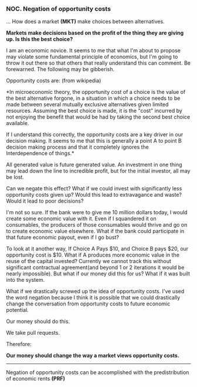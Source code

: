 
### NOC. Negation of opportunity costs

... How does a market **(MKT)** make choices between alternatives.

**Markets make decisions based on the profit of the thing they are giving up. Is this the best choice?**

I am an economic novice.  It seems to me that what I'm about to propose may violate some fundamental principle of economics, but I'm going to throw it out there so that others that really understand this can comment.  Be forewarned. The following may be gibberish.

Opportunity costs are: (from wikipedia)

*In microeconomic theory, the opportunity cost of a choice is the value of the best alternative forgone, in a situation in which a choice needs to be made between several mutually exclusive alternatives given limited resources. Assuming the best choice is made, it is the "cost" incurred by not enjoying the benefit that would be had by taking the second best choice available.

If I understand this correctly, the opportunity costs are a key driver in our decision making. It seems to me that this is generally a point A to point B decision making process and that it completely ignores the Interdependence of things.*

All generated value is future generated value.  An investment in one thing may lead down the line to incredible profit, but for the initial investor, all may be lost.

Can we negate this effect?  What if we could invest with significantly less opportunity costs given up?  Would this lead to extravagance and waste?  Would it lead to poor decisions?

I'm not so sure.  If the bank were to give me 10 million dollars today, I would create some economic value with it.  Even if I squandered it on consumables, the producers of those consumables would thrive and go on to create economic value elsewhere.  What if the bank could participate in that future economic payout, even if I go bust?

To look at it another way, If Choice A Pays $10, and Choice B pays $20, our opportunity cost is $10.  What if A produces more economic value in the reuse of the capital invested?  Currently we cannot track this without significant contractual agreement(and beyond 1 or 2 iterations it would be nearly impossible).  But what if our money did this for us?  What if it was built into the system.

What if we drastically screwed up the idea of opportunity costs.  I've used the word negation because I think it is possible that we could drastically change the conversation from opportunity costs to future economic potential.

Our money should do this.

We take pull requests.

Therefore:

**Our money should change the way a market views opportunity costs.**

----------

Negation of opportunity costs can be accomplished with the predistribution of economic rents **(PRF)**







